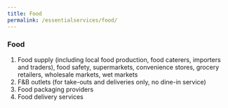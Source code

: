 ```yaml
---
title: Food
permalink: /essentialservices/food/
---
```


### **Food**

1. Food supply (including local food production, food caterers, importers and traders), food safety, supermarkets, convenience stores, grocery retailers, wholesale markets, wet markets
2. F&B outlets (for take-outs and deliveries only, no dine-in service)
3. Food packaging providers
4. Food delivery services
